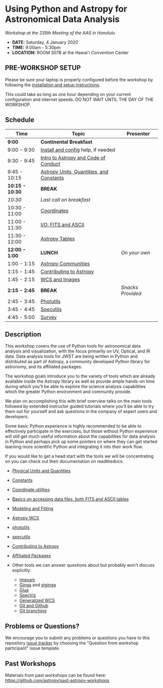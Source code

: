 Using Python and Astropy for Astronomical Data Analysis
=======================================================
*Workshop at the 235th Meeting of the AAS in Honolulu*

* **DATE:** Saturday, 4 January 2020
* **TIME:** 9:00am - 5:30pm
* **LOCATION:** ROOM 307B at the Hawai'i Convention Center

## PRE-WORKSHOP SETUP
Please be sure your laptop is properly configured before the workshop by following the
[installation and setup instructions](00-Install_and_Setup).

This could take as long as *one hour* depending on your current configuration and internet speeds.
DO NOT WAIT UNTIL THE DAY OF THE WORKSHOP.

## Schedule
| Time              | Topic    | Presenter |
|-------------------|----------|-----------|
|**9:00** | **Continental Breakfast** | |
|9:00 - 9:30    | [Install and config](00-Install_and_Setup) help, if needed  |  |
|9:30 - 9:45 | [Intro to Astropy and Code of Conduct](01-IntroCoC) |  |
|9:45 - 10:15  | [Astropy Units, Quantities, and Constants](03-UnitsQuantities) | |
|**10:15 - 10:30**  |  **BREAK** |  |
|*10:30* | *Last call on breakfast* | |
|10:30 - 11:00 | [Coordinates](04-Coordinates) |  |
|11:00 - 11:30 | [I/O: FITS and ASCII](05-FITS) |  |
|11:30 - 12:00 | [Astropy Tables](06-Tables)| |
|**12:00 - 1:00**| **LUNCH** | *On your own* |
|1:00 - 1:15 | [Astropy Communities](10-WrapUp) |  |
|1:15 - 1:45 | [Contributing to Astropy](10-WrapUp) |  |
|1:45 - 2:15 | [WCS and Images](08-WCS) | |
**2:15 - 2:45** | **BREAK** | *Snacks Provided* |
|2:45 - 3:45 | [Photutils](09-Photutils) |  |
|3:45 - 4:45 | [Specutils](09b-Specutils) | |
|4:45 - 5:00 | [Survey](10-WrapUp) |  |

## Description
This workshop covers the use of Python tools for astronomical data analysis and visualization, with the focus primarily
on UV, Optical, and IR data. Data analysis tools for JWST are being written in Python and distributed as part of Astropy,
a community developed Python library for astronomy,  and its affiliated packages.

The workshop goals introduce you to the variety of tools which are already available inside the Astropy library as
well as provide ample hands-on time during which you’ll be able to explore the science analysis capabilities which the
greater Python environment and community provide.

We plan on accomplishing this with brief overview talks on the main tools followed by extended instructor guided tutorials
where you’ll be able to try them out for yourself and ask questions in the company of expert users and developers.

Some basic Python experience is highly recommended to be able to effectively participate in the exercises,
but those without Python experience will still get much useful information about the capabilities for data analysis in
Python and perhaps pick up some pointers on where they can get started learning more scientific Python and integrating
it into their work flow.

If you would like to get a head start with the tools we will be concentrating on you can check out their documentation on readthedocs:

* [Physical Units and Quantities](https://docs.astropy.org/en/stable/units/index.html)
* [Constants](https://docs.astropy.org/en/stable/constants/index.html)
* [Coordinate utilities](https://docs.astropy.org/en/stable/coordinates/index.html)
* [Basics on accessing data files, both FITS and ASCII tables](https://docs.astropy.org/en/stable/io/unified.html)
* [Modeling and Fitting](https://docs.astropy.org/en/stable/modeling/index.html)
* [Astropy WCS](https://docs.astropy.org/en/stable/wcs/index.html)
* [photutils](https://photutils.readthedocs.io/)
* [specutils](https://specutils.readthedocs.io/)
* [Contributing to Astropy](https://docs.astropy.org/en/stable/development/workflow/development_workflow.html)
* [Affiliated Packages](https://www.astropy.org/affiliated/)

* Other tools we can answer questions about but probably won't discuss explicitly:
  * [imexam](https://imexam.readthedocs.io/)
  * [Ginga](https://ginga.readthedocs.io/) and [stginga](https://stginga.readthedocs.io/)
  * [Glue](https://glueviz.org/)
  * [SpecViz](https://specviz.readthedocs.io/en/latest/)
  * [Generalized WCS](https://gwcs.readthedocs.io/en/stable/)
  * [Git and Github](https://guides.github.com/activities/hello-world/)
  * [Git branching](https://learngitbranching.js.org/)

## Problems or Questions?

We encourage you to submit any problems or questions you have to this
repository [issue tracker](https://github.com/astropy/astropy-workshop/issues)
by choosing the "Question from workshop participant" issue template.

## Past Workshops

Materials from past workshops can be found here:
https://github.com/astropy/past-astropy-workshops
